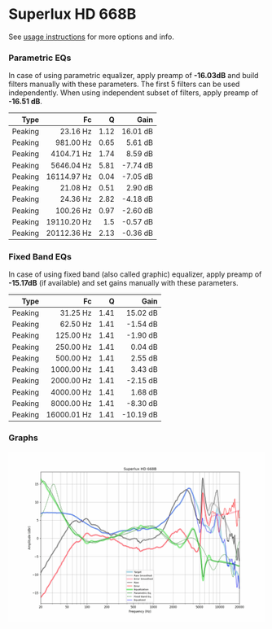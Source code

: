 # Superlux HD 668B
See [usage instructions](https://github.com/jaakkopasanen/AutoEq#usage) for more options and info.

### Parametric EQs
In case of using parametric equalizer, apply preamp of **-16.03dB** and build filters manually
with these parameters. The first 5 filters can be used independently.
When using independent subset of filters, apply preamp of **-16.51 dB**.

| Type    | Fc          |    Q | Gain     |
|--------:|------------:|-----:|---------:|
| Peaking | 23.16 Hz    | 1.12 | 16.01 dB |
| Peaking | 981.00 Hz   | 0.65 | 5.61 dB  |
| Peaking | 4104.71 Hz  | 1.74 | 8.59 dB  |
| Peaking | 5646.04 Hz  | 5.81 | -7.74 dB |
| Peaking | 16114.97 Hz | 0.04 | -7.05 dB |
| Peaking | 21.08 Hz    | 0.51 | 2.90 dB  |
| Peaking | 24.36 Hz    | 2.82 | -4.18 dB |
| Peaking | 100.26 Hz   | 0.97 | -2.60 dB |
| Peaking | 19110.20 Hz | 1.5  | -0.57 dB |
| Peaking | 20112.36 Hz | 2.13 | -0.36 dB |

### Fixed Band EQs
In case of using fixed band (also called graphic) equalizer, apply preamp of **-15.17dB**
(if available) and set gains manually with these parameters.

| Type    | Fc          |    Q | Gain      |
|--------:|------------:|-----:|----------:|
| Peaking | 31.25 Hz    | 1.41 | 15.02 dB  |
| Peaking | 62.50 Hz    | 1.41 | -1.54 dB  |
| Peaking | 125.00 Hz   | 1.41 | -1.90 dB  |
| Peaking | 250.00 Hz   | 1.41 | 0.04 dB   |
| Peaking | 500.00 Hz   | 1.41 | 2.55 dB   |
| Peaking | 1000.00 Hz  | 1.41 | 3.43 dB   |
| Peaking | 2000.00 Hz  | 1.41 | -2.15 dB  |
| Peaking | 4000.00 Hz  | 1.41 | 1.68 dB   |
| Peaking | 8000.00 Hz  | 1.41 | -8.30 dB  |
| Peaking | 16000.01 Hz | 1.41 | -10.19 dB |

### Graphs
![](./Superlux%20HD%20668B.png)